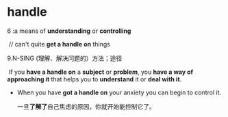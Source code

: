 # handle

6 :a means of **understanding** or **controlling**

​	// can't quite **get a handle on** things

9.N-SING (理解、解决问题的）方法；途径

​	If you **have a handle on** a **subject** or **problem**, you **have a way of approaching it** that helps you to **understand** it or **deal with it**.

- When you have **got a handle on** your anxiety you can begin to control it.

  一旦**了解了**自己焦虑的原因，你就开始能控制它了。

